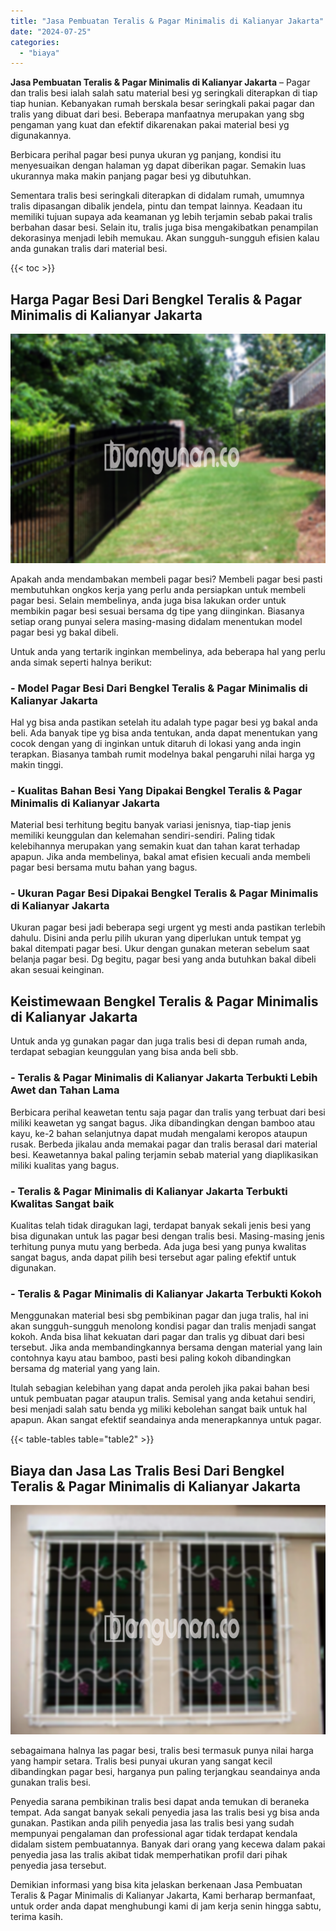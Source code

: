 ```yaml
---
title: "Jasa Pembuatan Teralis & Pagar Minimalis di Kalianyar Jakarta"
date: "2024-07-25"
categories: 
  - "biaya"
---
```


**Jasa Pembuatan Teralis & Pagar Minimalis di Kalianyar Jakarta** – Pagar dan tralis besi ialah salah satu material besi yg seringkali diterapkan di tiap tiap hunian. Kebanyakan rumah berskala besar seringkali pakai pagar dan tralis yang dibuat dari besi. Beberapa manfaatnya merupakan yang sbg pengaman yang kuat dan efektif dikarenakan pakai material besi yg digunakannya.

Berbicara perihal pagar besi punya ukuran yg panjang, kondisi itu menyesuaikan dengan halaman yg dapat diberikan pagar. Semakin luas ukurannya maka makin panjang pagar besi yg dibutuhkan.

Sementara tralis besi seringkali diterapkan di didalam rumah, umumnya tralis dipasangan dibalik jendela, pintu dan tempat lainnya. Keadaan itu memiliki tujuan supaya ada keamanan yg lebih terjamin sebab pakai tralis berbahan dasar besi. Selain itu, tralis juga bisa mengakibatkan penampilan dekorasinya menjadi lebih memukau. Akan sungguh-sungguh efisien kalau anda gunakan tralis dari material besi.

{{< toc >}}

## Harga Pagar Besi Dari Bengkel Teralis & Pagar Minimalis di Kalianyar Jakarta

![Jasa Pembuatan Teralis & Pagar Minimalis di Kalianyar Jakarta](/images/pagar-minimalis-murah-07.png)

Apakah anda mendambakan membeli pagar besi? Membeli pagar besi pasti membutuhkan ongkos kerja yang perlu anda persiapkan untuk membeli pagar besi. Selain membelinya, anda juga bisa lakukan order untuk membikin pagar besi sesuai bersama dg tipe yang diinginkan. Biasanya setiap orang punyai selera masing-masing didalam menentukan model pagar besi yg bakal dibeli.

Untuk anda yang tertarik inginkan membelinya, ada beberapa hal yang perlu anda simak seperti halnya berikut:
### \- Model Pagar Besi Dari Bengkel Teralis & Pagar Minimalis di Kalianyar Jakarta

Hal yg bisa anda pastikan setelah itu adalah type pagar besi yg bakal anda beli. Ada banyak tipe yg bisa anda tentukan, anda dapat menentukan yang cocok dengan yang di inginkan untuk ditaruh di lokasi yang anda ingin terapkan. Biasanya tambah rumit modelnya bakal pengaruhi nilai harga yg makin tinggi.

### \- Kualitas Bahan Besi Yang Dipakai Bengkel Teralis & Pagar Minimalis di Kalianyar Jakarta

Material besi terhitung begitu banyak variasi jenisnya, tiap-tiap jenis memiliki keunggulan dan kelemahan sendiri-sendiri. Paling tidak kelebihannya merupakan yang semakin kuat dan tahan karat terhadap apapun. Jika anda membelinya, bakal amat efisien kecuali anda membeli pagar besi bersama mutu bahan yang bagus.

### \- Ukuran Pagar Besi Dipakai Bengkel Teralis & Pagar Minimalis di Kalianyar Jakarta

Ukuran pagar besi jadi beberapa segi urgent yg mesti anda pastikan terlebih dahulu. Disini anda perlu pilih ukuran yang diperlukan untuk tempat yg bakal ditempati pagar besi. Ukur dengan gunakan meteran sebelum saat belanja pagar besi. Dg begitu, pagar besi yang anda butuhkan bakal dibeli akan sesuai keinginan.

## Keistimewaan Bengkel Teralis & Pagar Minimalis di Kalianyar Jakarta

Untuk anda yg gunakan pagar dan juga tralis besi di depan rumah anda, terdapat sebagian keunggulan yang bisa anda beli sbb.

### \- Teralis & Pagar Minimalis di Kalianyar Jakarta Terbukti Lebih Awet dan Tahan Lama

Berbicara perihal keawetan tentu saja pagar dan tralis yang terbuat dari besi miliki keawetan yg sangat bagus. Jika dibandingkan dengan bamboo atau kayu, ke-2 bahan selanjutnya dapat mudah mengalami keropos ataupun rusak. Berbeda jikalau anda memakai pagar dan tralis berasal dari material besi. Keawetannya bakal paling terjamin sebab material yang diaplikasikan miliki kualitas yang bagus.

### \- Teralis & Pagar Minimalis di Kalianyar Jakarta Terbukti Kwalitas Sangat baik

Kualitas telah tidak diragukan lagi, terdapat banyak sekali jenis besi yang bisa digunakan untuk las pagar besi dengan tralis besi. Masing-masing jenis terhitung punya mutu yang berbeda. Ada juga besi yang punya kwalitas sangat bagus, anda dapat pilih besi tersebut agar paling efektif untuk digunakan.

### \- Teralis & Pagar Minimalis di Kalianyar Jakarta Terbukti Kokoh

Menggunakan material besi sbg pembikinan pagar dan juga tralis, hal ini akan sungguh-sungguh menolong kondisi pagar dan tralis menjadi sangat kokoh. Anda bisa lihat kekuatan dari pagar dan tralis yg dibuat dari besi tersebut. Jika anda membandingkannya bersama dengan material yang lain contohnya kayu atau bamboo, pasti besi paling kokoh dibandingkan bersama dg material yang yang lain.

Itulah sebagian kelebihan yang dapat anda peroleh jika pakai bahan besi untuk pembuatan pagar ataupun tralis. Semisal yang anda ketahui sendiri, besi menjadi salah satu benda yg miliki kebolehan sangat baik untuk hal apapun. Akan sangat efektif seandainya anda menerapkannya untuk pagar.

{{< table-tables table="table2" >}}

## Biaya dan Jasa Las Tralis Besi Dari Bengkel Teralis & Pagar Minimalis di Kalianyar Jakarta

![Jasa Pembuatan Teralis & Pagar Minimalis di Kalianyar Jakarta](/images/teralis-minimalis-murah-07.png)

sebagaimana halnya las pagar besi, tralis besi termasuk punya nilai harga yang hampir setara. Tralis besi punyai ukuran yang sangat kecil dibandingkan pagar besi, harganya pun paling terjangkau seandainya anda gunakan tralis besi.

Penyedia sarana pembikinan tralis besi dapat anda temukan di beraneka tempat. Ada sangat banyak sekali penyedia jasa las tralis besi yg bisa anda gunakan. Pastikan anda pilih penyedia jasa las tralis besi yang sudah mempunyai pengalaman dan professional agar tidak terdapat kendala didalam sistem pembuatannya. Banyak dari orang yang kecewa dalam pakai penyedia jasa las tralis akibat tidak memperhatikan profil dari pihak penyedia jasa tersebut.

Demikian informasi yang bisa kita jelaskan berkenaan Jasa Pembuatan Teralis & Pagar Minimalis di Kalianyar Jakarta, Kami berharap bermanfaat, untuk order anda dapat menghubungi kami di jam kerja senin hingga sabtu, terima kasih.
